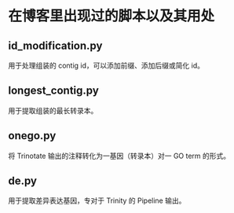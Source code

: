 # 在博客里出现过的脚本以及其用处
## id_modification.py
用于处理组装的 contig id，可以添加前缀、添加后缀或简化 id。
## longest_contig.py
用于提取组装的最长转录本。
## onego.py
将 Trinotate 输出的注释转化为一基因（转录本）对一 GO term 的形式。
## de.py
用于提取差异表达基因，专对于 Trinity 的 Pipeline 输出。
